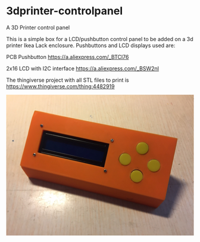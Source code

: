 # 3dprinter-controlpanel
A 3D Printer control panel

This is a simple box for a LCD/pushbutton control panel to be added on a 3d printer Ikea Lack enclosure. Pushbuttons and LCD displays used are:

PCB Pushbutton
https://a.aliexpress.com/_BTCl76

2x16 LCD with I2C interface
https://a.aliexpress.com/_BSW2nI

The thingiverse project with all STL files to print is https://www.thingiverse.com/thing:4482919

<img src="./pics/IMG_1087.jpg"/>
